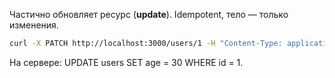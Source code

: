 Частично обновляет ресурс (**update**). Idempotent, тело — только изменения.

```bash
curl -X PATCH http://localhost:3000/users/1 -H "Content-Type: application/json" -d '{"age":30}'  
```

На сервере: UPDATE users SET age = 30 WHERE id = 1.